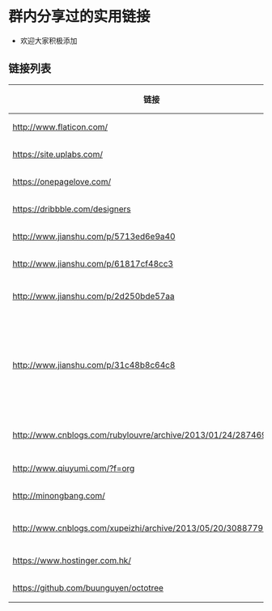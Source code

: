 # 群内分享过的实用链接
+ 欢迎大家积极添加

## 链接列表


| 链接 | 分类 | 作用 | 推荐人 | 语言 | 时间 |
| ------| ------ | ------ | ------ | ------ | ------ |
| http://www.flaticon.com/ | 素材 | 图标 | admin | 英文 | 2017-2-27 |
| https://site.uplabs.com/ | 素材 | 不知道 | Vindar-GM | 英文 | 2017-2-27 |
| https://onepagelove.com/ | 素材 | 不知道 | Vindar-GM | 英文 | 2017-2-27 |
| https://dribbble.com/designers | 素材 | 不知道 | Vindar-GM | 英文 | 2017-2-27 |
| http://www.jianshu.com/p/5713ed6e9a40 | 数据库 | id生成 | 王爵 | 中文 | 2017-2-27 |
| http://www.jianshu.com/p/61817cf48cc3 | 数据库 | id生成 | 王爵 | 中文 | 2017-2-27 |
| http://www.jianshu.com/p/2d250bde57aa | Web | 深入浅出Web service | Vindar-GM | 中文 | 2017-2-27 |
| http://www.jianshu.com/p/31c48b8c64c8 | Web | 从零开始搭建论坛（一）：Web服务器与Web框架 | Vindar-GM | 中文 | 2017-2-27 |
| http://www.cnblogs.com/rubylouvre/archive/2013/01/24/2874694.html | GitHub | 如何贡献自己的力量 | 王爵 | 中文 | 2017-2-28 |
| http://www.qiuyumi.com/?f=org | 域名 | 域名信息 | 王爵 | 中文 | 2017-2-28 |
| http://minongbang.com/ | 域名 | 域名信息 | 王爵 | 中文 | 2017-2-28 |
| http://www.cnblogs.com/xupeizhi/archive/2013/05/20/3088779.html | linux | 强大的screen命令 | 王爵 | 中文 | 2017-2-28 |
| https://www.hostinger.com.hk/ | 网络 | 建站 | 王爵 | 中文 | 2017-3-1 |
| https://github.com/buunguyen/octotree | github | 代码树 | 王爵 | 英文 | 2017-3-2 |
